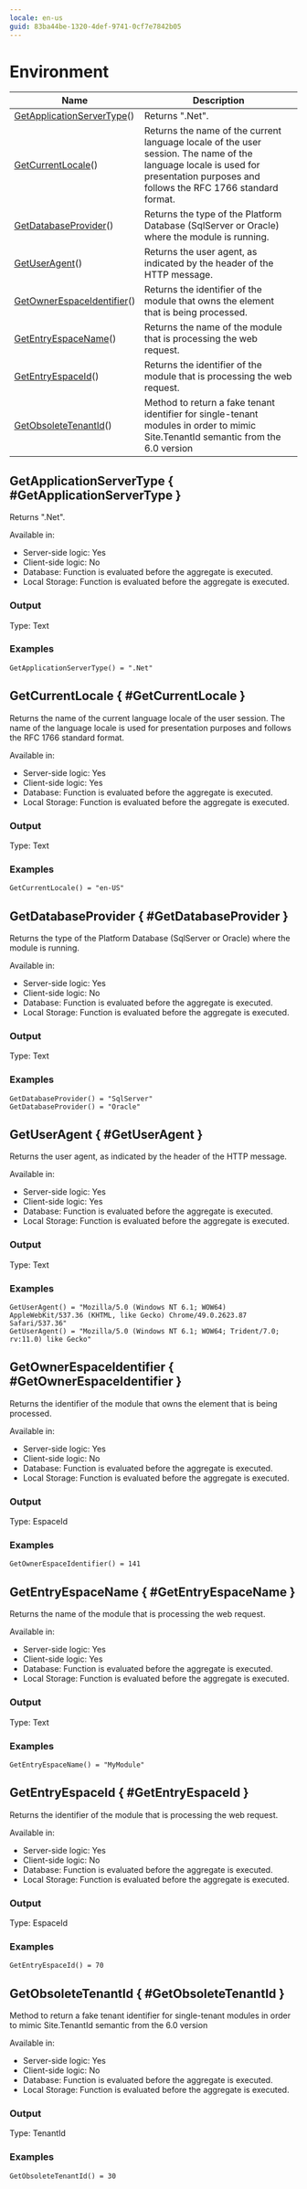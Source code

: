 ```yaml
---
locale: en-us
guid: 83ba44be-1320-4def-9741-0cf7e7842b05
---
```


# Environment

|Name|Description|
|--- |--- |
|[GetApplicationServerType](#getapplicationservertype--getapplicationservertype)()|Returns ".Net".|
|[GetCurrentLocale](#getcurrentlocale--getcurrentlocale)()|Returns the name of the current language locale of the user session. The name of the language locale is used for presentation purposes and follows the RFC 1766 standard format.|
|[GetDatabaseProvider](#getdatabaseprovider--getdatabaseprovider)()|Returns the type of the Platform Database (SqlServer or Oracle) where the module is running.|
|[GetUserAgent](#getuseragent--getuseragent)()|Returns the user agent, as indicated by the header of the HTTP message.|
|[GetOwnerEspaceIdentifier](#getownerespaceidentifier--getownerespaceidentifier)()|Returns the identifier of the module that owns the element that is being processed.|
|[GetEntryEspaceName](#getentryespacename--getentryespacename)()|Returns the name of the module that is processing the web request.|
|[GetEntryEspaceId](#getentryespaceid--getentryespaceid)()|Returns the identifier of the module that is processing the web request.|
|[GetObsoleteTenantId](#getobsoletetenantid--getobsoletetenantid)()|Method to return a fake tenant identifier for single-tenant modules in order to mimic Site.TenantId semantic from the 6.0 version|

## GetApplicationServerType { #GetApplicationServerType }

Returns ".Net".  

Available in:  

  * Server-side logic: Yes
  * Client-side logic: No
  * Database: Function is evaluated before the aggregate is executed.
  * Local Storage: Function is evaluated before the aggregate is executed.

### Output

Type: Text  

### Examples

```
GetApplicationServerType() = ".Net"
```

## GetCurrentLocale { #GetCurrentLocale }

Returns the name of the current language locale of the user session. The name of the language locale is used for presentation purposes and follows the RFC 1766 standard format.  

Available in:  

  * Server-side logic: Yes
  * Client-side logic: Yes
  * Database: Function is evaluated before the aggregate is executed.
  * Local Storage: Function is evaluated before the aggregate is executed.

### Output

Type: Text  

### Examples

```
GetCurrentLocale() = "en-US"
```

## GetDatabaseProvider { #GetDatabaseProvider }

Returns the type of the Platform Database (SqlServer or Oracle) where the module is running.  

Available in:  

  * Server-side logic: Yes
  * Client-side logic: No
  * Database: Function is evaluated before the aggregate is executed.
  * Local Storage: Function is evaluated before the aggregate is executed.

### Output

Type: Text  

### Examples

```
GetDatabaseProvider() = "SqlServer"
GetDatabaseProvider() = "Oracle"

```

## GetUserAgent { #GetUserAgent }

Returns the user agent, as indicated by the header of the HTTP message.  

Available in:  

  * Server-side logic: Yes
  * Client-side logic: Yes
  * Database: Function is evaluated before the aggregate is executed.
  * Local Storage: Function is evaluated before the aggregate is executed.

### Output

Type: Text  

### Examples

```
GetUserAgent() = "Mozilla/5.0 (Windows NT 6.1; WOW64) AppleWebKit/537.36 (KHTML, like Gecko) Chrome/49.0.2623.87 Safari/537.36"
GetUserAgent() = "Mozilla/5.0 (Windows NT 6.1; WOW64; Trident/7.0; rv:11.0) like Gecko"
```

## GetOwnerEspaceIdentifier { #GetOwnerEspaceIdentifier }

Returns the identifier of the module that owns the element that is being processed.  

Available in:  

  * Server-side logic: Yes
  * Client-side logic: No
  * Database: Function is evaluated before the aggregate is executed.
  * Local Storage: Function is evaluated before the aggregate is executed.

### Output

Type: EspaceId  

### Examples

```
GetOwnerEspaceIdentifier() = 141
```

## GetEntryEspaceName { #GetEntryEspaceName }

Returns the name of the module that is processing the web request.  

Available in:  

  * Server-side logic: Yes
  * Client-side logic: Yes
  * Database: Function is evaluated before the aggregate is executed.
  * Local Storage: Function is evaluated before the aggregate is executed.

### Output

Type: Text  

### Examples

```
GetEntryEspaceName() = "MyModule"
```

## GetEntryEspaceId { #GetEntryEspaceId }

Returns the identifier of the module that is processing the web request.  

Available in:  

  * Server-side logic: Yes
  * Client-side logic: No
  * Database: Function is evaluated before the aggregate is executed.
  * Local Storage: Function is evaluated before the aggregate is executed.

### Output

Type: EspaceId  

### Examples

```
GetEntryEspaceId() = 70
```

## GetObsoleteTenantId { #GetObsoleteTenantId }

Method to return a fake tenant identifier for single-tenant modules in order to mimic Site.TenantId semantic from the 6.0 version  

Available in:  

  * Server-side logic: Yes
  * Client-side logic: No
  * Database: Function is evaluated before the aggregate is executed.
  * Local Storage: Function is evaluated before the aggregate is executed.

### Output

Type: TenantId  

### Examples

```
GetObsoleteTenantId() = 30
```

